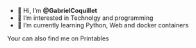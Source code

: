 - 👋 Hi, I’m <b>@GabrielCoquillet</b>
- 👀 I’m interested in Technolgy and programming
- 🌱 I’m currently learning Python, Web and docker containers

Your can also find me on Printables
<!---
GabrielCoq/GabrielCoq is a ✨ special ✨ repository because its `README.md` (this file) appears on your GitHub profile.
You can click the Preview link to take a look at your changes.
--->
